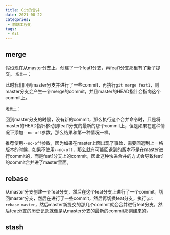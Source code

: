 ```yaml
---
title: Git的合并
date: 2021-08-22
categories:
 - 前端工程化
tags:
 - Git
---
```


## merge
假设现在从master分支上，创建了一个feat1分支，再feat1分支那里有了新了提交。
`场景一`：

此时我们回到master分支并进行了一些commit，再执行`git merge feat1`，则master分支会产生一个merge的commit，并且master的HEAD指针会指向这个commit上。

`场景二`：

回到master分支的时候，没有新的commit，那么执行这个合并命令时，只是将master的HEAD指针移动到feat1分支的最新的那个commit上，但是如果在这种情况下添加`--no-off`参数，那么结果和第一种情况一样。

推荐使用`--no-off`参数，因为如果在master上面出现了事故，需要回退到上一格版本的时候，如果不使用`--no-off`，那么就有可能回退到的版本不是在master进行commit的，而是feat1分支上的commit，因此这种快进合并的方式会导致feat1的commit合并进了master里面。

## rebase
从master分支创建一个feat分支，然后在这个feat分支上进行了一个commit。切回master分支，然后在进行了一些commit，然后再切换feat分支，执行`git rebase master`，然后master新提交的那几个commit就会合并进行feat分支，然后feat分支的历史记录就像是从master分支的最新的commit那创建来的。

## stash
